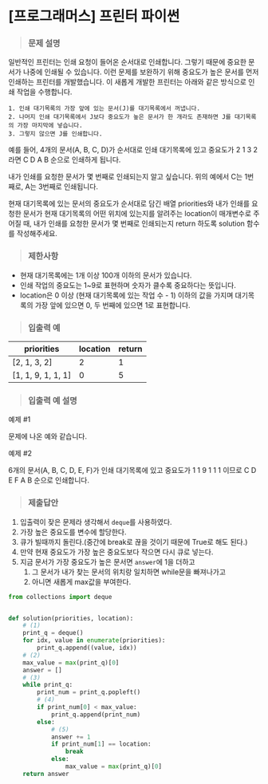 # [프로그래머스] 프린터 파이썬

> ### 문제 설명

일반적인 프린터는 인쇄 요청이 들어온 순서대로 인쇄합니다. 그렇기 때문에 중요한 문서가 나중에 인쇄될 수 있습니다. 이런 문제를 보완하기 위해 중요도가 높은 문서를 먼저 인쇄하는 프린터를 개발했습니다. 이 새롭게 개발한 프린터는 아래와 같은 방식으로 인쇄 작업을 수행합니다.

```
1. 인쇄 대기목록의 가장 앞에 있는 문서(J)를 대기목록에서 꺼냅니다.
2. 나머지 인쇄 대기목록에서 J보다 중요도가 높은 문서가 한 개라도 존재하면 J를 대기목록의 가장 마지막에 넣습니다.
3. 그렇지 않으면 J를 인쇄합니다.
```

예를 들어, 4개의 문서(A, B, C, D)가 순서대로 인쇄 대기목록에 있고 중요도가 2 1 3 2 라면 C D A B 순으로 인쇄하게 됩니다.

내가 인쇄를 요청한 문서가 몇 번째로 인쇄되는지 알고 싶습니다. 위의 예에서 C는 1번째로, A는 3번째로 인쇄됩니다.

현재 대기목록에 있는 문서의 중요도가 순서대로 담긴 배열 priorities와 내가 인쇄를 요청한 문서가 현재 대기목록의 어떤 위치에 있는지를 알려주는 location이 매개변수로 주어질 때, 내가 인쇄를 요청한 문서가 몇 번째로 인쇄되는지 return 하도록 solution 함수를 작성해주세요.

> ### 제한사항

- 현재 대기목록에는 1개 이상 100개 이하의 문서가 있습니다.
- 인쇄 작업의 중요도는 1~9로 표현하며 숫자가 클수록 중요하다는 뜻입니다.
- location은 0 이상 (현재 대기목록에 있는 작업 수 - 1) 이하의 값을 가지며 대기목록의 가장 앞에 있으면 0, 두 번째에 있으면 1로 표현합니다.

> ### 입출력 예

| priorities         | location | return |
| ------------------ | -------- | ------ |
| [2, 1, 3, 2]       | 2        | 1      |
| [1, 1, 9, 1, 1, 1] | 0        | 5      |

> ### 입출력 예 설명

예제 #1

문제에 나온 예와 같습니다.

예제 #2

6개의 문서(A, B, C, D, E, F)가 인쇄 대기목록에 있고 중요도가 1 1 9 1 1 1 이므로 C D E F A B 순으로 인쇄합니다.

> ### 제출답안

1. 입출력이 잦은 문제라 생각해서 `deque`를 사용하였다.
2. 가장 높은 중요도를 변수에 할당한다.
3. 큐가 빌때까지 돌린다.(중간에 break로 끊을 것이기 때문에 True로 해도 된다.)
4. 만약 현재 중요도가 가장 높은 중요도보다 작으면 다시 큐로 넣는다.
5. 지금 문서가 가장 중요도가 높은 문서면 `answer`에 1을 더하고 
   1. 그 문서가 내가 찾는 문서의 위치랑 일치하면 while문을 빠져나가고
   2. 아니면 새롭게 max값을 부여한다.

```python
from collections import deque


def solution(priorities, location):
    # (1)
    print_q = deque()
    for idx, value in enumerate(priorities):
        print_q.append((value, idx))
    # (2)    
    max_value = max(print_q)[0]
    answer = []
    # (3)
    while print_q:
        print_num = print_q.popleft()
        # (4)
        if print_num[0] < max_value:
            print_q.append(print_num)  
        else:
            # (5)  
            answer += 1
            if print_num[1] == location:
                break
            else:
            	max_value = max(print_q)[0]
    return answer
```

